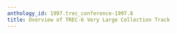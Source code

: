 ```yaml
---
anthology_id: 1997.trec_conference-1997.8
title: Overview of TREC-6 Very Large Collection Track
---
```

